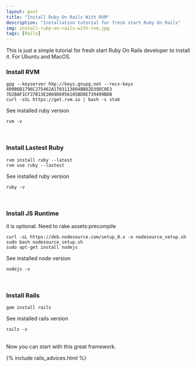 ```yaml
---
layout: post
title: "Install Ruby On Rails With RVM"
description: "Installation tutorial for fresh start Ruby On Rails"
img: install-ruby-on-rails-with-rvm.jpg
tags: [Rails]
---
```



This is just a simple tutorial for fresh start Ruby On Rails developer to install it. For Ubuntu and MacOS.


### Install RVM
```
gpg --keyserver hkp://keys.gnupg.net --recv-keys 409B6B1796C275462A1703113804BB82D39DC0E3 7D2BAF1CF37B13E2069D6956105BD0E739499BDB
curl -sSL https://get.rvm.io | bash -s stab
```

See installed ruby version
```
rvm -v
```
<br>


### Install Lastest Ruby
```
rvm install ruby --latest
rvm use ruby --lastest
```

See installed ruby version
```
ruby -v
```
<br>


### Install JS Runtime

it is optional. Need to rake assets:precompile
```
curl -sL https://deb.nodesource.com/setup_8.x -o nodesource_setup.sh
sudo bash nodesource_setup.sh
sudo apt-get install nodejs
```

See installed node version
```
nodejs -v
```
<br>


### Install Rails
```
gem install rails
```

See installed rails version
```
rails -v
```
<br>
Now you can start with this great framework.

{% include rails_advices.html %}

